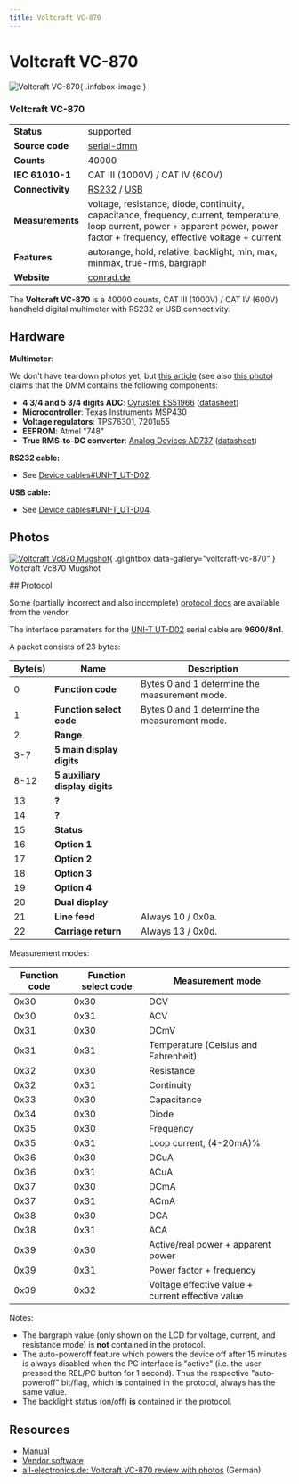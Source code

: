 ```yaml
---
title: Voltcraft VC-870
---
```


# Voltcraft VC-870

<div class="infobox" markdown>

![Voltcraft VC-870](./img/Voltcraft_vc870_mugshot.png){ .infobox-image }

### Voltcraft VC-870

| | |
|---|---|
| **Status** | supported |
| **Source code** | [serial-dmm](https://github.com/OpenTraceLab/OpenTraceCapture/tree/main/src/hardware/serial-dmm) |
| **Counts** | 40000 |
| **IEC 61010-1** | CAT III (1000V) / CAT IV (600V) |
| **Connectivity** | [RS232](https://sigrok.org/wiki/Device_cables#UNI-T_UT-D02) / [USB](https://sigrok.org/wiki/Device_cables#UNI-T_UT-D04) |
| **Measurements** | voltage, resistance, diode, continuity, capacitance, frequency, current, temperature, loop current, power + apparent power, power factor + frequency, effective voltage + current |
| **Features** | autorange, hold, relative, backlight, min, max, minmax, true-rms, bargraph |
| **Website** | [conrad.de](http://www.conrad.de/ce/de/product/124603/Hand-Multimeter-digital-VOLTCRAFT-VC870-CAT-III-1000-V-CAT-IV-600-V-Anzeige-Counts-40000) |

</div>

The **Voltcraft VC-870** is a 40000 counts, CAT III (1000V) / CAT IV (600V) handheld digital multimeter with RS232 or USB connectivity.

## Hardware

**Multimeter**:

We don't have teardown photos yet, but [this article](http://www.all-electronics.de/texte/anzeigen/43807/Digitalmultimeter-VC870) (see also [this photo](http://www.all-electronics.de/upl/text/43/43807/media/23736.jpg)) claims that the DMM contains the following components:

- **4 3/4 and 5 3/4 digits ADC**: [Cyrustek ES51966](http://www.cyrustek.com.tw/product-1-44000.htm#ES51966) ([datasheet](http://www.cyrustek.com.tw/spec/ES51966A.pdf))
- **Microcontroller**: Texas Instruments MSP430
- **Voltage regulators**: TPS76301, 7201u55
- **EEPROM**: Atmel "748"
- **True RMS-to-DC converter**: [Analog Devices AD737](http://www.analog.com/en/special-linear-functions/rms-to-dc-converters/ad737/products/product.html) ([datasheet](http://www.analog.com/static/imported-files/data_sheets/AD737.pdf))

**RS232 cable:**

- See [Device cables#UNI-T_UT-D02](https://sigrok.org/wiki/Device_cables#UNI-T_UT-D02).

**USB cable:**

- See [Device cables#UNI-T_UT-D04](https://sigrok.org/wiki/Device_cables#UNI-T_UT-D04).

## Photos

<div class="photo-grid" markdown>

[![Voltcraft Vc870 Mugshot](./img/Voltcraft_vc870_mugshot.png)](./img/Voltcraft_vc870_mugshot.png "Voltcraft Vc870 Mugshot"){ .glightbox data-gallery="voltcraft-vc-870" }
<span class="caption">Voltcraft Vc870 Mugshot</span>

</div>
## Protocol

Some (partially incorrect and also incomplete) [protocol docs](https://web.archive.org/web/20190412085703/http://www.produktinfo.conrad.com/datenblaetter/100000-124999/124603-in-01-en-Interfaceprotokoll_VC_870_DMM.pdf) are available from the vendor.

The interface parameters for the [UNI-T UT-D02](https://sigrok.org/wiki/Device_cables#UNI-T_UT-D02) serial cable are **9600/8n1**.

A packet consists of 23 bytes:

| Byte(s) | Name | Description |
|---|---|---|
| 0 | **Function code** | Bytes 0 and 1 determine the measurement mode. |
| 1 | **Function select code** | Bytes 0 and 1 determine the measurement mode. |
| 2 | **Range** |  |
| 3-7 | **5 main display digits** |  |
| 8-12 | **5 auxiliary display digits** |  |
| 13 | **?** |  |
| 14 | **?** |  |
| 15 | **Status** |  |
| 16 | **Option 1** |  |
| 17 | **Option 2** |  |
| 18 | **Option 3** |  |
| 19 | **Option 4** |  |
| 20 | **Dual display** |  |
| 21 | **Line feed** | Always 10 / 0x0a. |
| 22 | **Carriage return** | Always 13 / 0x0d. |

Measurement modes:

| Function code | Function select code | Measurement mode |
|---|---|---|
| 0x30 | 0x30 | DCV |
| 0x30 | 0x31 | ACV |
| 0x31 | 0x30 | DCmV |
| 0x31 | 0x31 | Temperature (Celsius and Fahrenheit) |
| 0x32 | 0x30 | Resistance |
| 0x32 | 0x31 | Continuity |
| 0x33 | 0x30 | Capacitance |
| 0x34 | 0x30 | Diode |
| 0x35 | 0x30 | Frequency |
| 0x35 | 0x31 | Loop current, (4-20mA)% |
| 0x36 | 0x30 | DCuA |
| 0x36 | 0x31 | ACuA |
| 0x37 | 0x30 | DCmA |
| 0x37 | 0x31 | ACmA |
| 0x38 | 0x30 | DCA |
| 0x38 | 0x31 | ACA |
| 0x39 | 0x30 | Active/real power + apparent power |
| 0x39 | 0x31 | Power factor + frequency |
| 0x39 | 0x32 | Voltage effective value + current effective value |

Notes:

- The bargraph value (only shown on the LCD for voltage, current, and resistance mode) is **not** contained in the protocol.
- The auto-poweroff feature which powers the device off after 15 minutes is always disabled when the PC interface is "active" (i.e. the user pressed the REL/PC button for 1 second). Thus the respective "auto-poweroff" bit/flag, which **is** contained in the protocol, always has the same value.
- The backlight status (on/off) **is** contained in the protocol.
## Resources
- [Manual](https://web.archive.org/web/20190412085707/http://www.produktinfo.conrad.com/datenblaetter/100000-124999/124603-an-01-ml-VOLTCRAFT_VC_870_DMM_de_en_fr_nl.pdf)
- [Vendor software](https://web.archive.org/web/20190412085653/http://www.produktinfo.conrad.com/datenblaetter/100000-124999/124603-up-01-ml-VC_870_Ver_4_2_6_von_XP_bis_WIN7.zip)
- [all-electronics.de: Voltcraft VC-870 review with photos](http://www.all-electronics.de/texte/anzeigen/43807/Digitalmultimeter-VC870) (German)

